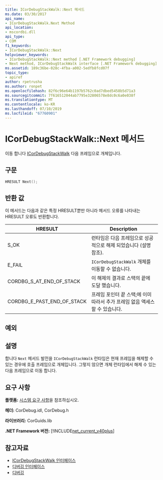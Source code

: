 ```yaml
---
title: ICorDebugStackWalk::Next 메서드
ms.date: 03/30/2017
api_name:
- ICorDebugStackWalk.Next Method
api_location:
- mscordbi.dll
api_type:
- COM
f1_keywords:
- ICorDebugStackWalk::Next
helpviewer_keywords:
- ICorDebugStackWalk::Next method [.NET Framework debugging]
- Next method, ICorDebugStackWalk interface [.NET Framework debugging]
ms.assetid: 189c36be-028c-4fba-a002-5edfb8fcd07f
topic_type:
- apiref
author: rpetrusha
ms.author: ronpet
ms.openlocfilehash: 82f6c96e64b1197b5762c0ad7dbed5458b5d71a3
ms.sourcegitcommit: 7f616512044ab7795e32806578e8dc0c6a0e038f
ms.translationtype: MT
ms.contentlocale: ko-KR
ms.lasthandoff: 07/10/2019
ms.locfileid: "67760901"
---
```

# <a name="icordebugstackwalknext-method"></a>ICorDebugStackWalk::Next 메서드
이동 합니다 [ICorDebugStackWalk](../../../../docs/framework/unmanaged-api/debugging/icordebugstackwalk-interface.md) 다음 프레임으로 개체입니다.  
  
## <a name="syntax"></a>구문  
  
```cpp  
HRESULT Next();  
```  
  
## <a name="return-value"></a>반환 값  
 이 메서드는 다음과 같은 특정 HRESULT뿐만 아니라 메서드 오류를 나타내는 HRESULT 오류도 반환합니다.  
  
|HRESULT|Description|  
|-------------|-----------------|  
|S_OK|런타임은 다음 프레임으로 성공적으로 해제 되었습니다 (설명 참조).|  
|E_FAIL|`ICorDebugStackWalk` 개체를 이동할 수 없습니다.|  
|CORDBG_S_AT_END_OF_STACK|이 해제의 결과로 스택의 끝에 도달 했습니다.|  
|CORDBG_E_PAST_END_OF_STACK|프레임 포인터 끝 스택;에 이미 따라서 추가 프레임 없음 액세스할 수 있습니다.|  
  
## <a name="exceptions"></a>예외  
  
## <a name="remarks"></a>설명  
 합니다 `Next` 메서드 발전을 `ICorDebugStackWalk` 런타임은 현재 프레임을 해제할 수 있는 경우에 호출 프레임으로 개체입니다. 그렇지 않으면 개체 런타임에서 해제 수 있는 다음 프레임으로 이동 합니다.  
  
## <a name="requirements"></a>요구 사항  
 **플랫폼:** [시스템 요구 사항](../../../../docs/framework/get-started/system-requirements.md)을 참조하십시오.  
  
 **헤더:** CorDebug.idl, CorDebug.h  
  
 **라이브러리:** CorGuids.lib  
  
 **.NET Framework 버전:** [!INCLUDE[net_current_v40plus](../../../../includes/net-current-v40plus-md.md)]  
  
## <a name="see-also"></a>참고자료

- [ICorDebugStackWalk 인터페이스](../../../../docs/framework/unmanaged-api/debugging/icordebugstackwalk-interface.md)
- [디버깅 인터페이스](../../../../docs/framework/unmanaged-api/debugging/debugging-interfaces.md)
- [디버깅](../../../../docs/framework/unmanaged-api/debugging/index.md)
